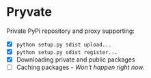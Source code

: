 Pryvate
=======

Private PyPi repository and proxy supporting:

* [x] `python setup.py sdist upload...`
* [x] `python setup.py sdist register...`
* [x] Downloading private and public packages
* [ ] Caching packages - *Won't happen right now.*
